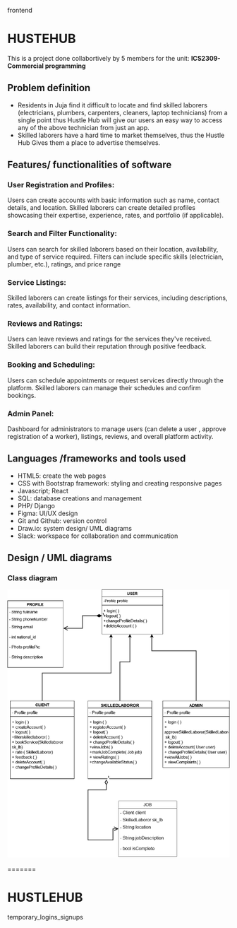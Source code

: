 frontend
# HUSTEHUB
This is a project done collabortively by 5 members for the unit: **ICS2309-Commercial programming**

## Problem definition
- Residents in Juja find it difficult to locate and find skilled laborers (electricians, plumbers, carpenters, cleaners, laptop technicians) from a single point thus Hustle Hub will give our users an easy way to access any of the above technician from just an app.
- Skilled laborers have a hard time to market themselves, thus the Hustle Hub Gives them a place to advertise themselves.

## Features/ functionalities of software

### User Registration and Profiles:
Users can create accounts with basic information such as name, contact details, and location.
Skilled laborers can create detailed profiles showcasing their expertise, experience, rates, and portfolio (if applicable).
### Search and Filter Functionality:
Users can search for skilled laborers based on their location, availability, and type of service required.
Filters can include specific skills (electrician, plumber, etc.), ratings, and price range
### Service Listings:
Skilled laborers can create listings for their services, including descriptions, rates, availability, and contact information.
### Reviews and Ratings:
Users can leave reviews and ratings for the services they've received.
Skilled laborers can build their reputation through positive feedback.
### Booking and Scheduling:
Users can schedule appointments or request services directly through the platform.
Skilled laborers can manage their schedules and confirm bookings.
### Admin Panel:
Dashboard for administrators to manage users (can delete a user , approve registration of a worker), listings, reviews, and overall platform activity.

## Languages /frameworks and tools used
- HTML5: create the web pages
- CSS with Bootstrap framework: styling and creating responsive pages
- Javascript; React
- SQL: database creations and management
- PHP/ Django
- Figma: UI/UX design
- Git and Github: version control
- Draw.io: system design/ UML diagrams
- Slack: workspace for collaboration and communication

## Design / UML diagrams

### Class diagram
![Class Diagram](/Diagrams/class_diagram.png)








=======
# HUSTLEHUB
temporary_logins_signups
